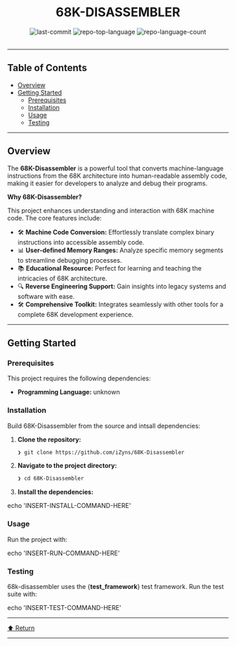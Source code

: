 <div id="top">

<!-- HEADER STYLE: CLASSIC -->
<div align="center">


# 68K-DISASSEMBLER

<!-- BADGES -->
<img src="https://img.shields.io/github/last-commit/iZyns/68K-Disassembler?style=flat&logo=git&logoColor=white&color=0080ff" alt="last-commit">
<img src="https://img.shields.io/github/languages/top/iZyns/68K-Disassembler?style=flat&color=0080ff" alt="repo-top-language">
<img src="https://img.shields.io/github/languages/count/iZyns/68K-Disassembler?style=flat&color=0080ff" alt="repo-language-count">

</div>
<br>

---

## Table of Contents

- [Overview](#overview)
- [Getting Started](#getting-started)
    - [Prerequisites](#prerequisites)
    - [Installation](#installation)
    - [Usage](#usage)
    - [Testing](#testing)

---

## Overview

The **68K-Disassembler** is a powerful tool that converts machine-language instructions from the 68K architecture into human-readable assembly code, making it easier for developers to analyze and debug their programs.

**Why 68K-Disassembler?**

This project enhances understanding and interaction with 68K machine code. The core features include:

- 🛠️ **Machine Code Conversion:** Effortlessly translate complex binary instructions into accessible assembly code.
- 📊 **User-defined Memory Ranges:** Analyze specific memory segments to streamline debugging processes.
- 📚 **Educational Resource:** Perfect for learning and teaching the intricacies of 68K architecture.
- 🔍 **Reverse Engineering Support:** Gain insights into legacy systems and software with ease.
- 🛠️ **Comprehensive Toolkit:** Integrates seamlessly with other tools for a complete 68K development experience.

---

## Getting Started

### Prerequisites

This project requires the following dependencies:

- **Programming Language:** unknown

### Installation

Build 68K-Disassembler from the source and intsall dependencies:

1. **Clone the repository:**

    ```sh
    ❯ git clone https://github.com/iZyns/68K-Disassembler
    ```

2. **Navigate to the project directory:**

    ```sh
    ❯ cd 68K-Disassembler
    ```

3. **Install the dependencies:**

echo 'INSERT-INSTALL-COMMAND-HERE'

### Usage

Run the project with:

echo 'INSERT-RUN-COMMAND-HERE'

### Testing

68k-disassembler uses the {__test_framework__} test framework. Run the test suite with:

echo 'INSERT-TEST-COMMAND-HERE'

---

<div align="left"><a href="#top">⬆ Return</a></div>

---
